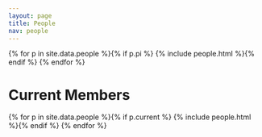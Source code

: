 ```yaml
---
layout: page
title: People
nav: people
---
```


<div class="row">

{% for p in site.data.people %}{% if p.pi %}
{% include people.html %}{% endif %}
{% endfor %}

</div>

# Current Members

<div class="row">

{% for p in site.data.people %}{% if p.current %}
{% include people.html %}{% endif %}
{% endfor %}

</div>

